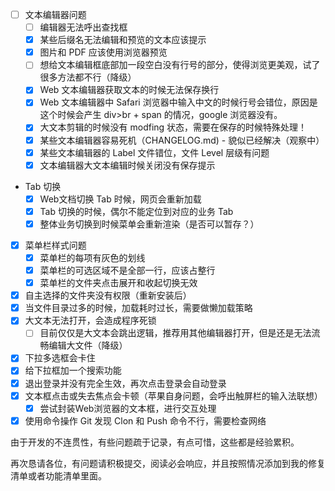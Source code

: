 - [ ] 文本编辑器问题
    - [ ] 编辑器无法呼出查找框
    - [X] 某些后缀名无法编辑和预览的文本应该提示
    - [X] 图片和 PDF 应该使用浏览器预览
    - [ ] 想给文本编辑框底部加一段空白没有行号的部分，使得浏览更美观，试了很多方法都不行（降级）
    - [X] Web 文本编辑器获取文本的时候无法保存换行
    - [X] Web 文本编辑器中 Safari 浏览器中输入中文的时候行号会错位，原因是这个时候会产生 div>br + span 的情况，google 浏览器没有。
    - [X] 大文本剪辑的时候没有 modfing 状态，需要在保存的时候特殊处理！
    - [X] 某些文本编辑器容易死机（CHANGELOG.md) - 貌似已经解决（观察中）
    - [X] 某些文本编辑器的 Label 文件错位，文件 Level 层级有问题
    - [X] 文本编辑器大文本编辑时候关闭没有保存提示
- Tab 切换
    - [X] Web文档切换 Tab 时候，网页会重新加载
    - [X] Tab 切换的时候，偶尔不能定位到对应的业务 Tab
    - [X] 整体业务切换到时候菜单会重新渲染（是否可以暂存？）
- [X] 菜单栏样式问题
    - [X] 菜单栏的每项有灰色的划线
    - [X] 菜单栏的可选区域不是全部一行，应该占整行
    - [X] 菜单栏的文件夹点击展开和收起切换无效
- [X] 自主选择的文件夹没有权限（重新安装后）
- [X] 当文件目录过多的时候，加载耗时过长，需要做懒加载策略
- [X] 大文本无法打开，会造成程序死锁
    - [ ] 目前仅仅是大文本会跳出逻辑，推荐用其他编辑器打开，但是还是无法流畅编辑大文件（降级）
- [X] 下拉多选框会卡住
- [X] 给下拉框加一个搜索功能
- [X] 退出登录并没有完全生效，再次点击登录会自动登录
- [X] 文本框点击或失去焦点会卡顿（苹果自身问题，会呼出触屏栏的输入法联想）
    - [X] 尝试封装Web浏览器的文本框，进行交互处理
- [X] 使用命令操作 Git 发现 Clon 和 Push 命令不行，需要检查网络

由于开发的不连贯性，有些问题疏于记录，有点可惜，这些都是经验累积。

再次恳请各位，有问题请积极提交，阅读必会响应，并且按照情况添加到我的修复清单或者功能清单里面。